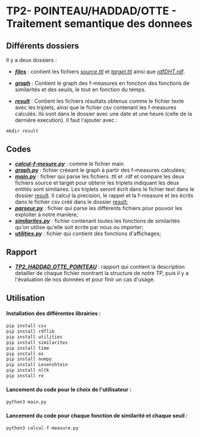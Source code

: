# TP2- POINTEAU/HADDAD/OTTE - Traitement semantique des donnees


## Différents dossiers

Il y a deux dossiers : 

 * [***files***](https://github.com/Gaby269/TP2-POINTEAU-HADDAD-OTTE_Traitement-semantique-des-donnees/tree/main/files) : contient les fichiers [_source.ttl_](https://github.com/Gaby269/TP2-POINTEAU-HADDAD-OTTE_Traitement-semantique-des-donnees/blob/main/files/source.ttl) et [_target.ttl_](https://github.com/Gaby269/TP2-POINTEAU-HADDAD-OTTE_Traitement-semantique-des-donnees/blob/main/files/target.ttl) ainsi que [_rdfDHT.rdf_](https://github.com/Gaby269/TP2-POINTEAU-HADDAD-OTTE_Traitement-semantique-des-donnees/blob/main/files/rdfDHT.rdf).
 
 * [***graph***](https://github.com/Gaby269/TP2-POINTEAU-HADDAD-OTTE_Traitement-semantique-des-donnees/tree/main/graph) : Contient le graph des f-measures en fonction des fonctions de similarités et des seuils, le tout en fonction du temps.
   
 * [***result***](https://github.com/Gaby269/TP2-POINTEAU-HADDAD-OTTE_Traitement-semantique-des-donnees/tree/main/result) : Contient les fichiers résultats obtenus comme le fichier texte avec les triplets, ainsi que le fichier csv contenant les f-measures calculés. Ils sont dans le dossier avec une date et une heure (celle de la dernière execution). Il faut l'ajouter avec :
 ```
 mkdir result
 ```


## Codes

* [***calcul-f-mesure.py***](https://github.com/Gaby269/TP2-POINTEAU-HADDAD-OTTE_Traitement-semantique-des-donnees/blob/main/calcul-f-mesure.py) : comme le fichier main 
* [***graph.py***](https://github.com/Gaby269/TP2-POINTEAU-HADDAD-OTTE_Traitement-semantique-des-donnees/blob/main/graph.py) : fichier créeant le graph à partir des f-measures calculées;
* [***main.py***](https://github.com/Gaby269/TP2-POINTEAU-HADDAD-OTTE_Traitement-semantique-des-donnees/blob/main/main.py) : fichier qui parse les fichiers .ttl et .rdf et compare les deux fichiers source et target pour obtenir les triplets indiquant les deux entités sont similaires. Les triplets seront écrit dans le fichier text dans le dossier [result](https://github.com/Gaby269/TP2-POINTEAU-HADDAD-OTTE_Traitement-semantique-des-donnees/tree/main/result). Il calcul la precision, le rappel et la f-measure et les écrits dans le fichier csv créé dans le dossier [result](https://github.com/Gaby269/TP2-POINTEAU-HADDAD-OTTE_Traitement-semantique-des-donnees/tree/main/result);
* [***parseur.py***](https://github.com/Gaby269/TP2-POINTEAU-HADDAD-OTTE_Traitement-semantique-des-donnees/blob/main/parseur.py) : fichier qui parse les différents fichiers pour pouvoir les exploiter à notre manière;
* [***similarites.py***](https://github.com/Gaby269/TP2-POINTEAU-HADDAD-OTTE_Traitement-semantique-des-donnees/blob/main/similarites.py) : fichier contenant toutes les fonctions de similarités qu'on utilise qu'elle soit écrite par nous ou importer;
* [***utilities.py***](https://github.com/Gaby269/TP2-POINTEAU-HADDAD-OTTE_Traitement-semantique-des-donnees/blob/main/utilities.py) : fichier qui contient des fonctions d'affichages;

## Rapport
* [***TP2_HADDAD_OTTE_POINTEAU***](https://github.com/Gaby269/TP2-POINTEAU-HADDAD-OTTE_Traitement-semantique-des-donnees/blob/main/TP2_HADDAD_OTTE_POINTEAU.pdf) : rapport qui contient la description detailler de chaque fichier montrant la structure de notre TP, puis il y a l'évaluation de nos données et pour finir un cas d'usage.

## Utilisation

#### Installation des différentes librairies : 

```python
pip install csv
pip install rdflib
pip install utilities
pip install similarites
pip install time
pip install os
pip install numpy
pip install Levenshtein
pip install nltk
pip install re
```

#### Lancement du code pour le choix de l'utilisateur : 

```python
python3 main.py
```

#### Lancement du code pour chaque fonction de similarité et chaque seuil : 

```python
python3 calcul-f-measure.py
```
